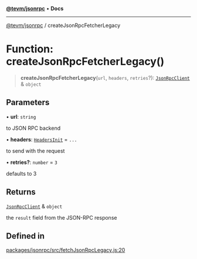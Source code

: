 [**@tevm/jsonrpc**](../README.md) • **Docs**

***

[@tevm/jsonrpc](../globals.md) / createJsonRpcFetcherLegacy

# Function: createJsonRpcFetcherLegacy()

> **createJsonRpcFetcherLegacy**(`url`, `headers`, `retries`?): [`JsonRpcClient`](../type-aliases/JsonRpcClient.md) & `object`

## Parameters

• **url**: `string`

to JSON RPC backend

• **headers**: [`HeadersInit`](../type-aliases/HeadersInit.md) = `...`

to send with the request

• **retries?**: `number` = `3`

defaults to 3

## Returns

[`JsonRpcClient`](../type-aliases/JsonRpcClient.md) & `object`

the `result` field from the JSON-RPC response

## Defined in

[packages/jsonrpc/src/fetchJsonRpcLegacy.js:20](https://github.com/evmts/tevm-monorepo/blob/main/packages/jsonrpc/src/fetchJsonRpcLegacy.js#L20)
